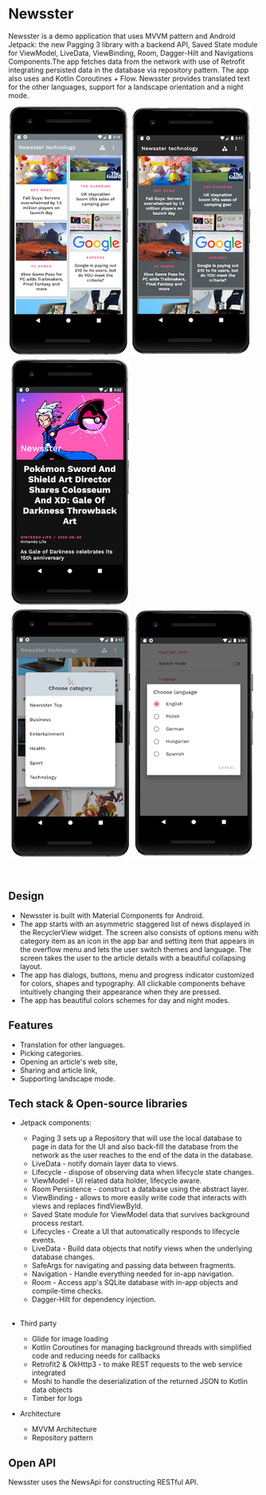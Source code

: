 # Newsster

Newsster is a demo application that uses MVVM pattern and Android Jetpack: the new Pagging 3 library with a backend API, Saved State module for ViewModel, LiveData, ViewBinding, Room, Dagger-Hilt and Navigations Components.The app fetches data from the network with use of Retrofit integrating persisted data in the database via repository pattern. The app also uses and Kotlin Coroutines + Flow. Newsster provides translated text for the other languages, support for a landscape orientation and a night mode. 
</br>

<img src="/previews/screenshot_1.png"/> <img src="/previews/screenshot_2.png"/> <img src="/previews/screenshot_3.png"/>
</br>
<img src="/previews/screenshot_4.png"/> <img src="/previews/screenshot_5.png"/> 
                                           
</br>

## Design
+ Newsster is built with Material Components for Android.
+ The app starts with an asymmetric staggered list of news displayed in the RecyclerView widget. The screen also consists of options menu with category item as an icon in the app bar and setting item that appears in the overflow menu and lets the user switch themes and language. The screen takes the user to the article details with a beautiful collapsing layout. 
+ The app has dialogs, buttons, menu and progress indicator customized for colors, shapes and typography. All clickable components behave intuitively changing their appearance when they are pressed.
+ The app has beautiful colors schemes for day and night modes.

## Features
+ Translation for other languages.
+ Picking categories.
+ Opening an article's web site,
+ Sharing and article link,
+ Supporting landscape mode.

## Tech stack & Open-source libraries
+ Jetpack components:
  - Paging 3 sets up a Repository that will use the local database to page in data for the UI and also back-fill the database from the network as the user reaches to the end of the data in the database.
  - LiveData - notify domain layer data to views.
  - Lifecycle - dispose of observing data when lifecycle state changes.
  - ViewModel - UI related data holder, lifecycle aware.
  - Room Persistence - construct a database using the abstract layer.
  - ViewBinding - allows to more easily write code that interacts with views and replaces findViewById.
  - Saved State module for ViewModel data that survives background process restart.
  - Lifecycles - Create a UI that automatically responds to lifecycle events.
  - LiveData - Build data objects that notify views when the underlying database changes.
  - SafeArgs for navigating and passing data between fragments.
  - Navigation - Handle everything needed for in-app navigation.
  - Room - Access app's SQLite database with in-app objects and compile-time checks.
  - Dagger-Hilt for dependency injection.
   </br>  
+ Third party
  - Glide for image loading
  - Kotlin Coroutines for managing background threads with simplified code and reducing needs for callbacks
  - Retrofit2 & OkHttp3 - to make REST requests to the web service integrated
  - Moshi to handle the deserialization of the returned JSON to Kotlin data objects
  - Timber for logs

+ Architecture
  - MVVM Architecture 
  - Repository pattern

## Open API
Newsster uses the NewsApi for constructing RESTful API.<br>
